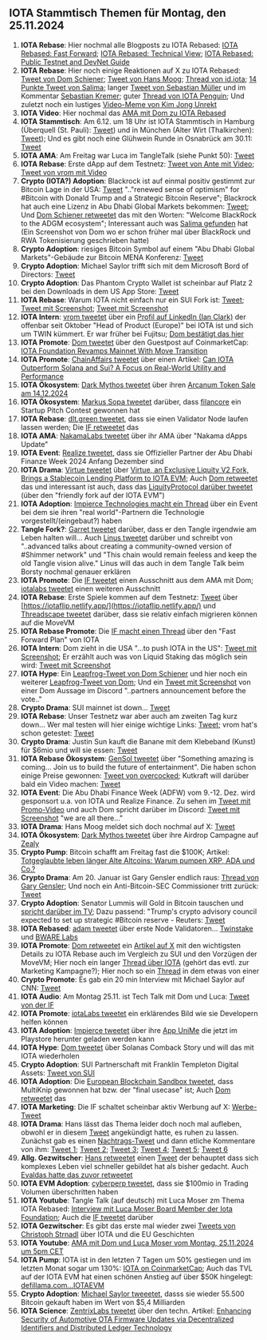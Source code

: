 ## IOTA Stammtisch Themen für Montag, den 25.11.2024

1. **IOTA Rebase**: Hier nochmal alle Blogposts zu IOTA Rebased: [IOTA Rebased: Fast Forward](https://blog.iota.org/iota-rebased-fast-forward/); [IOTA Rebased: Technical View](https://blog.iota.org/iota-rebased-technical-view/); [IOTA Rebased: Public Testnet and DevNet Guide](https://blog.iota.org/iota-rebased-testnet-devnet-guide/)
2. **IOTA Rebase**: Hier noch einige Reaktionen auf X zu IOTA Rebased: [Tweet von Dom Schiener](https://x.com/DomSchiener/status/1858587330162172004); [Tweet von Hans Moog](https://x.com/hus_qy/status/1858514756623040601); [Thread von id.iota](https://x.com/id_iota/status/1858532441612243119); [14 Punkte Tweet von Salima](https://x.com/Salimasbegum/status/1858574613799989340); langer [Tweet von Sebastian Müller](https://x.com/NaitsabesMue/status/1858872391193030955) und im Kommentar [Sebastian Kremer](https://x.com/SebaKremer/status/1859280895972343847); guter [Thread von IOTA Penguin](https://x.com/iota_penguin/status/1858810858349924653); Und zuletzt noch ein lustiges [Video-Meme von Kim Jong Unrekt](https://x.com/KimJongUnrekt/status/1858815975740616805)
3. **IOTA Video**: Hier nochmal das [AMA mit Dom zu IOTA Rebased](https://www.youtube.com/watch?v=A40eTP7fqp4)
4. **IOTA Stammtisch**: Am 6.12. um 18 Uhr ist IOTA Stammtisch in Hamburg (Überquell (St. Pauli): [Tweet](https://x.com/TanglenautX/status/1843733678486348007)) und in München (Alter Wirt (Thalkirchen): [Tweet](https://x.com/IotaMunchen/status/1858882314962391356)); Und es gibt noch eine Glühwein Runde in Osnabrück am 30.11: [Tweet](https://x.com/ThensilZ/status/1860406104548614620?t=GzRlbEmX9VsGSQocjA3Bww&s=19)
5. **IOTA AMA**: Am Freitag war Luca im TangleTalk (siehe Punkt 50): [Tweet](https://x.com/tangle_talk/status/1858523916932636799)
6. **IOTA Rebase**: Erste dApp auf dem Testnetz: [Tweet von Ante mit Video](https://x.com/0xRimac/status/1858888159909568878); [Tweet von vrom mit Video](https://x.com/Vrom14286662/status/1860758723146215583)
7. **Crypto (IOTA?) Adoption**: Blackrock ist auf einmal positiv gestimmt zur Bitcoin Lage in der USA: [Tweet](https://x.com/BitcoinMagazine/status/1858899010343326168) ".."renewed sense of optimism" for #Bitcoin with Donald Trump and a Strategic Bitcoin Reserve"; Blackrock hat auch eine Lizenz in Abu Dhabi Global Markets bekommen: [Tweet](https://x.com/Cointelegraph/status/1858459768026812531); Und [Dom Schiener retweetet](https://x.com/DomSchiener/status/1859253499604742449) das mit den Worten: "Welcome BlackRock to the ADGM ecosystem"; Interessant auch was [Salima gefunden](https://x.com/Salimasbegum/status/1859194383171473879) hat (Ein Screenshot von Dom wo er schon früher mal über BlackRock und RWA Tokenisierung geschrieben hatte)
8. **Crypto Adoption**: riesiges Bitcoin Symbol auf einem "Abu Dhabi Global Markets"-Gebäude zur Bitcoin MENA Konferenz: [Tweet](https://x.com/BitcoinMagazine/status/1858601090914161014)
9. **Crypto Adoption**: Michael Saylor trifft sich mit dem Microsoft Bord of Directors: [Tweet](https://x.com/BitcoinMagazine/status/1859002249525293540)
10. **Crypto Adoption**: Das Phantom Crypto Wallet ist scheinbar auf Platz 2 bei den Downloads in dem US App Store: [Tweet](https://x.com/Cointelegraph/status/1859188568884678977)
11. **IOTA Rebase**: Warum IOTA nicht einfach nur ein SUI Fork ist: [Tweet](https://x.com/moonbaklava/status/1858955190189138421); [Tweet mit Screenshot](https://x.com/Vrom14286662/status/1858987844913819884); [Tweet mit Screenshot](https://x.com/Vrom14286662/status/1859196687891235157)
12. **IOTA Intern**: [vrom tweetet](https://x.com/Vrom14286662/status/1859152629202321827) über ein [Profil auf LinkedIn (Ian Clark)](https://www.linkedin.com/in/ianclark/?trk=feed-detail_main-feed-card_feed-actor-name) der offenbar seit Oktober "Head of Product (Europe)" bei IOTA ist und sich um TWIN kümmert. Er war früher bei Fujitsu; [Dom bestätigt das hier](https://x.com/DomSchiener/status/1859153982217654525)
13. **IOTA Promote**: [Dom tweetet](https://x.com/DomSchiener/status/1859158933736173997) über den Guestpost auf CoinmarketCap: [IOTA Foundation Revamps Mainnet With Move Transition](https://coinmarketcap.com/community/articles/673d06baa9bff5747eec9b07/)
14. **IOTA Promote**: [ChainAffairs tweetet](https://x.com/ChainAffairs/status/1858479491020181886) über einen Artikel: [Can IOTA Outperform Solana and Sui? A Focus on Real-World Utility and Performance](https://chainaffairs.com/can-iota-outperform-solana-and-sui-a-focus-on-real-world-utility-and-performance/)
15. **IOTA Ökosystem**: [Dark Mythos tweetet](https://x.com/DarkMythosIOTA/status/1859153378724450437) über ihren [Arcanum Token Sale am 14.12.2024](https://dark-mythos.com/arcanum)
16. **IOTA Ökosystem**: [Markus Sopa tweetet](https://x.com/MS_filancore/status/1858887477349466179) darüber, dass [filancore](https://x.com/FilancoreGmbH) ein Startup Pitch Contest gewonnen hat
17. **IOTA Rebase**: [dlt.green tweetet](https://x.com/dlt_green/status/1858858848330699039), dass sie einen Validator Node laufen lassen werden; Die [IF retweetet](https://x.com/iota/status/1858884974046273861) das
18. **IOTA AMA**: [NakamaLabs tweetet](https://x.com/Nakama_Labs/status/1858897411730555033) über ihr AMA über "Nakama dApps Update"
19. **IOTA Event**: [Realize tweetet](https://x.com/realizefinance/status/1859242349454365045), dass sie Offizieller Partner der Abu Dhabi Finanze Week 2024 Anfang Dezember sind
20. **IOTA Drama**: [Virtue tweetet](https://x.com/Virtue_Money/status/1859235596947882455) über [Virtue, an Exclusive Liquity V2 Fork, Brings a Stablecoin Lending Platform to IOTA EVM](https://medium.com/@Virtue_Money/virtue-an-exclusive-liquity-v2-fork-brings-a-stablecoin-lending-platform-to-iota-evm-7c9c18073f7b); Auch [Dom retweetet](https://x.com/DomSchiener/status/1859238300319445254) das und interessant ist auch, dass das [LiquityProtocol darüber tweetet](https://x.com/LiquityProtocol/status/1859967068633780706) (über den "friendly fork auf der IOTA EVM")
21. **IOTA Adoption**: [Impierce Technologies macht ein Thread](https://x.com/ImpierceTech/status/1859261820713808046) über ein Event bei dem sie ihren "real world"-Partnern die Technologie vorgestellt/(eingebaut?) haben
22. **Tangle Fork?**: [Garret tweetet](https://x.com/GarrettBullish/status/1859227384102461733) darüber, dass er den Tangle irgendwie am Leben halten will... Auch [Linus tweetet](https://x.com/LinusNaumann/status/1859228310925976038) darüber und schreibt von "..advanced talks about creating a community-owned version of #Shimmer network" und "This chain would remain feeless and keep the old Tangle vision alive." Linus will das auch in dem Tangle Talk beim Borsty nochmal genauer erklären
23. **IOTA Promote**: Die [IF tweetet](https://x.com/iota/status/1859205101937709158) einen Ausschnitt aus dem AMA mit Dom; [iotalabs tweetet](https://x.com/iotalabs_/status/1859612736818381246) einen weiteren Ausschnitt
24. **IOTA Rebase**: Erste Spiele kommen auf dem Testnetz: [Tweet](https://x.com/teunvw5/status/1859269314106269825) über [https://iotaflip.netlify.app/](https://iotaflip.netlify.app/) und [Threadscape tweetet](https://x.com/_threadscape_/status/1859300752373710896) darüber, dass sie relativ einfach migrieren können auf die MoveVM
25. **IOTA Rebase Promote**: Die [IF macht einen Thread](https://x.com/iota/status/1859265455879303638) über den "Fast Forward Plan" von IOTA
26. **IOTA Intern**: Dom zieht in die USA "...to push IOTA in the US": [Tweet mit Screenshot](https://x.com/Vrom14286662/status/1859195873999167705); Er erzählt auch was von Liquid Staking das möglich sein wird: [Tweet mit Screenshot](https://x.com/Vrom14286662/status/1859196299905474693)
27. **IOTA Hype**: Ein [Leapfrog-Tweet von Dom Schiener](https://x.com/DomSchiener/status/1859232769953398787) und hier noch ein weiterer [Leapfrog-Tweet von Dom](https://x.com/DomSchiener/status/1859582903572672972); Und ein [Tweet mit Screenshot](https://x.com/Salimasbegum/status/1861004990371774842) von einer Dom Aussage im Discord "..partners announcement before the vote.."
28. **Crypto Drama**: SUI mainnet ist down... [Tweet](https://x.com/DegenerateNews/status/1859540060221165596)
29. **IOTA Rebase**: Unser Testnetz war aber auch am zweiten Tag kurz down...  Wer mal testen will hier einige wichtige Links: [Tweet](https://x.com/Vrom14286662/status/1859537694138728463); vrom hat's schon getestet: [Tweet](https://x.com/Vrom14286662/status/1859895811079131222)
30. **Crypto Drama**: Justin Sun kauft die Banane mit dem Klebeband (Kunst) für $6mio und will sie essen: [Tweet](https://x.com/justinsuntron/status/1859403540315373942)
31. **IOTA Rebase Ökosystem**: [GenSol tweetet](https://x.com/GenSol_io/status/1859576034573811850) über "Something amazing is coming… Join us to build the future of entertainment". Die haben schon einige Preise gewonnen: [Tweet von overcocked](https://x.com/overclocksalmon/status/1859596961776873754); Kutkraft will darüber bald ein Video machen: [Tweet](https://x.com/kutkraft/status/1859725775982952569)
32. **IOTA Event**: Die Abu Dhabi Finance Week (ADFW) vom 9.-12. Dez. wird gesponsort u.a. von IOTA und Realize Finance. Zu sehen im [Tweet mit Promo-Video](https://x.com/ADFinanceWeek/status/1856244653864993010) und auch Dom spricht darüber im Discord: [Tweet mit Screenshot](https://x.com/Vrom14286662/status/1859610110588338550) "we are all there..."
33. **IOTA Drama**: Hans Moog meldet sich doch nochmal auf X: [Tweet](https://x.com/hus_qy/status/1859767734851997975)
34. **IOTA Ökosystem**: [Dark Mythos tweetet](https://x.com/DarkMythosIOTA/status/1859879963199189435) über ihre Airdrop Campagne auf [Zealy](https://t.co/FWwx7qNZ52) 
35. **Crypto Pump**: Bitcoin schafft am Freitag fast die $100K; Artikel: [Totgeglaubte leben länger Alte Altcoins: Warum pumpen XRP, ADA und Co.?](https://www.btc-echo.de/news/alte-altcoins-warum-pumpen-xrp-ada-und-co-196163/?utm_content=buffera087e&utm_medium=social&utm_source=x.com&utm_campaign=buffer)
36. **Crypto Drama**: Am 20. Januar ist Gary Gensler endlich raus: [Thread von Gary Gensler](https://x.com/GaryGensler/status/1859658192298574096?t=xmg-NrD0FKbeukubSktRyg&s=19); Und noch ein Anti-Bitcoin-SEC Commissioner tritt zurück: [Tweet](https://x.com/BitcoinMagazine/status/1859998153011057093)
37. **Crypto Adoption**: Senator Lummis will Gold in Bitcoin tauschen und [spricht darüber im TV](https://x.com/TheRobynHD/status/1859623316316676548); Dazu passend: "Trump's crypto advisory council expected to set up strategic #Bitcoin reserve - Reuters: [Tweet](https://x.com/BTC_Archive/status/1859683803423453650)
38. **IOTA Rebased**: [adam tweetet](https://x.com/adam_unchained/status/1859830953625125215) über erste Node Validatoren... [Twinstake](https://www.twinstake.io/) und [BWARE Labs](https://bwarelabs.com/)
39. **IOTA Promote**: [Dom retweetet](https://x.com/arndxt_xo/status/1859929626216439832) ein [Artikel auf X](https://x.com/arndxt_xo/status/1859929626216439832) mit den wichtigsten Details zu IOTA Rebase auch im Vergleich zu SUI und den Vorzügen der MoveVM; Hier noch ein langer [Thread über IOTA](https://x.com/stacy_muur/status/1859974310670270568) (gehört das evtl. zur Marketing Kampagne?); Hier noch so ein [Thread](https://x.com/2lambro/status/1860635195961159842) in dem etwas von einer 
40. **Crypto Promote**: Es gab ein 20 min Interview mit Michael Saylor auf CNN: [Tweet](https://x.com/Vivek4real_/status/1859964019983134952)
41. **IOTA Audio**: Am Montag 25.11. ist Tech Talk mit Dom und Luca: [Tweet von der IF](https://x.com/iota/status/1859960031703179372)
42. **IOTA Promote**: [iotaLabs tweetet](https://x.com/iotalabs_/status/1859960031216541877) ein erklärendes Bild wie sie Developern helfen können
43. **IOTA Adoption**: [Impierce tweetet](https://x.com/ImpierceTech/status/1859907675318018316) über ihre [App UniMe](https://play.google.com/store/apps/details?id=com.impierce.identity_wallet&pli=1) die jetzt im Playstore herunter geladen werden kann
44. **IOTA Hype**: [Dom tweetet](https://x.com/DomSchiener/status/1859997609278247210) über Solanas Comback Story und will das mit IOTA wiederholen
45. **Crypto Adoption**: SUI Partnerschaft mit Franklin Templeton Digital Assets: [Tweet von SUI](https://x.com/SuiNetwork/status/1859972519899308522)
46. **IOTA Adoption**: Die [European Blockchain Sandbox tweetet](https://x.com/EuropeanSandbox/status/1859971406332899831), dass MultiKnip gewonnen hat bzw. der "final usecase" ist; Auch [Dom retweetet](https://x.com/DomSchiener/status/1860181384272228722) das
47. **IOTA Marketing**: Die IF schaltet scheinbar aktiv Werbung auf X: [Werbe-Tweet](https://x.com/iota/status/1858808384050655475)
48. **IOTA Drama**: Hans lässt das Thema leider doch noch mal aufleben, obwohl er in diesem [Tweet](https://x.com/hus_qy/status/1858514756623040601) angekündigt hatte, es ruhen zu lassen. Zunächst gab es einen [Nachtrags-Tweet](https://x.com/hus_qy/status/1859767734851997975) und dann etliche Kommentare von ihm: [Tweet 1](https://x.com/hus_qy/status/1860456004527304760?t=sHshRJXbfBS_3t1pGIQFDg&s=19); [Tweet 2](https://x.com/hus_qy/status/1860474428012064811?t=TMn1AoXvVRRP-YGymjwi7w&s=19); [Tweet 3](https://x.com/hus_qy/status/1860487509320388666?t=LRZvABM8bFsqODyV3UJ3Iw&s=19); [Tweet 4](https://x.com/hus_qy/status/1860480487384580615?t=9zw9gDDmHvmleYBKo3A_ug&s=19); [Tweet 5](https://x.com/hus_qy/status/1860480487384580615?t=9zw9gDDmHvmleYBKo3A_ug&s=19); [Tweet 6](https://x.com/hus_qy/status/1860890675052433550)
49. **Allg. Gezwitscher**: [Hans retweetet](https://x.com/hus_qy/status/1860485000618971437) einen [Tweet]() der behauptet dass sich komplexes Leben viel schneller gebildet hat als bisher gedacht. Auch [Evaldas hatte das zuvor retweetet](https://x.com/lunfardo314/status/1860180391275237538)
50. **IOTA EVM Adoption**: [cyberperp tweetet](https://x.com/cyberperp/status/1860376662665277532), dass sie $100mio in Trading Volumen überschritten haben
51. **IOTA Youtube**: Tangle Talk (auf deutsch) mit Luca Moser zm Thema IOTA Rebased: [Interview mit Luca Moser Board Member der Iota Foundation](https://www.youtube.com/watch?v=WbOPOIfRv_w); Auch die [IF tweetet](https://x.com/iota/status/1861016990271385865) darüber
52. **IOTA Gezwitscher**: Es gibt das erste mal wieder zwei [Tweets von Christoph Strnadl](https://x.com/archimate/status/1860674265982419131) über IOTA und die EU Geschichten
53. **IOTA Youtube**: [AMA mit Dom und Luca Moser vom Montag, 25.11.2024 um 5pm CET](https://www.youtube.com/live/bbcM0pL4RTU)
54. **IOTA Pump**: IOTA ist in den letzten 7 Tagen um 50% gestiegen und im letzten Monat sogar um 130%: [IOTA on CoinmarketCap](https://coinmarketcap.com/de/currencies/iota/); Auch das TVL auf der IOTA EVM hat einen schönen Anstieg auf über $50K hingelegt: [defillama.com...IOTAEVM](https://defillama.com/chain/IOTA%20EVM)
55. **Crypto Adoption**: [Michael Saylor tweeetet](https://x.com/saylor/status/1861033309934862601), dasss sie wieder 55.500 Bitcoin gekauft haben im Wert von $5,4 Milliarden
56. **IOTA Science**: [ZentrixLabs tweetet](https://x.com/ZentrixLab/status/1860969236367016175) über den techn. Artikel: [Enhancing Security of Automotive OTA Firmware Updates via Decentralized Identifiers and Distributed Ledger Technology](https://www.mdpi.com/2079-9292/13/23/4640)

